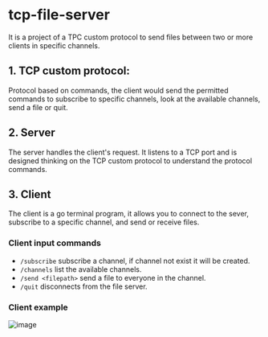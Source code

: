 # tcp-file-server
It is a project of a TPC custom protocol to send files between two or more clients in specific channels.

## 1. TCP custom protocol: 
Protocol based on commands, the client would send the permitted commands to subscribe to specific channels, look at the available channels, send a file or quit. 

## 2. Server
The server handles the client's request. It listens to a TCP port and is designed thinking on the TCP custom protocol to understand the protocol commands.

## 3. Client
The client is a go terminal program, it allows you to connect to the sever, subscribe to a specific channel, and send or receive files.

### Client input commands
- `/subscribe` subscribe a channel, if channel not exist it will be created.
- `/channels` list the available channels.
- `/send <filepath>` send a file to everyone in the channel.
- `/quit` disconnects from the file server.

### Client example 
![image](https://user-images.githubusercontent.com/69649613/189131921-95eae646-feca-460a-8447-bd9a01f9600b.png)


